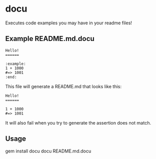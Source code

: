 docu
====

Executes code examples you may have in your readme files!

Example README.md.docu
----------------------

```
Hello!
======

:example:
1 + 1000
#=> 1001
:end:
```

This file will generate a README.md that looks like this:

```
Hello!
======

1 + 1000
#=> 1001
```

It will also fail when you try to generate the assertion does not match.

Usage
-----
gem install docu
docu README.md.docu

